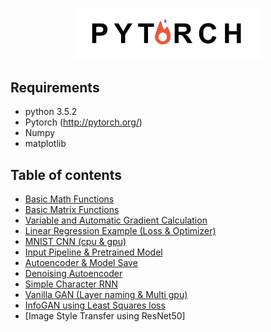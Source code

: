 <p align="center">
<img src="./logo/PyTorch.jpg" width="60%">
</p>

Requirements
-------------------------
- python 3.5.2
- Pytorch (http://pytorch.org/)
- Numpy
- matplotlib

Table of contents
--------------------------
- [Basic Math Functions](https://github.com/GunhoChoi/Kind_PyTorch_Tutorial/blob/master/01_Math_Basics/Math_Basics.ipynb)
- [Basic Matrix Functions](https://github.com/GunhoChoi/Kind_PyTorch_Tutorial/blob/master/02_Matrix_Basics/Matrix_Basics.ipynb)
- [Variable and Automatic Gradient Calculation](https://github.com/GunhoChoi/Kind_PyTorch_Tutorial/blob/master/03_Variable_Autograd/Variable_Autograd.ipynb)
- [Linear Regression Example (Loss & Optimizer)](https://github.com/GunhoChoi/Kind_PyTorch_Tutorial/blob/master/04_Linear_Regression/Linear_Regression.ipynb)
- [MNIST CNN (cpu & gpu)](https://github.com/GunhoChoi/Kind_PyTorch_Tutorial/blob/master/05_MNIST_CNN/MNIST_CNN.ipynb)
- [Input Pipeline & Pretrained Model](https://github.com/GunhoChoi/Kind_PyTorch_Tutorial/blob/master/06_Input_Pipeline_Pretrained/Input_Pipeline_Pretrained.ipynb)
- [Autoencoder & Model Save](https://github.com/GunhoChoi/Kind_PyTorch_Tutorial/blob/master/07_Autoencoder_Model_Save)
- [Denoising Autoencoder](https://github.com/GunhoChoi/Kind_PyTorch_Tutorial/tree/master/08_Denoising_Autoencoder)
- [Simple Character RNN](https://github.com/GunhoChoi/Kind_PyTorch_Tutorial/blob/master/09_Simple_Char_RNN/Simple_Char_RNN.ipynb)
- [Vanilla GAN (Layer naming & Multi gpu)](https://github.com/GunhoChoi/Kind_PyTorch_Tutorial/tree/master/10_GAN_LayerName_MultiGPU)
- [InfoGAN using Least Squares loss](https://github.com/GunhoChoi/Kind_PyTorch_Tutorial/tree/master/11_InfoGAN_Least_Squares_Loss)
- [Image Style Transfer using ResNet50]
